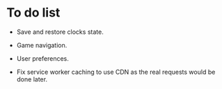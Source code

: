 # To do list

* Save and restore clocks state.

* Game navigation.

* User preferences.

* Fix service worker caching to use CDN as the real requests would be done later.
